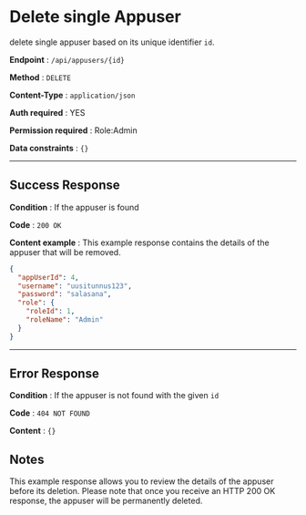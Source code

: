 # Delete single Appuser

delete single appuser based on its unique identifier `id`.

**Endpoint** : `/api/appusers/{id}`

**Method** : `DELETE`

**Content-Type** : `application/json`

**Auth required** : YES

**Permission required** : Role:Admin

**Data constraints** : `{}`

---

## Success Response

**Condition** : If the appuser is found

**Code** : `200 OK`

**Content example** : This example response contains the details of the appuser that will be removed.

```json
{
  "appUserId": 4,
  "username": "uusitunnus123",
  "password": "salasana",
  "role": {
    "roleId": 1,
    "roleName": "Admin"
  }
}
```

---

## Error Response

**Condition** : If the appuser is not found with the given `id`

**Code** : `404 NOT FOUND`

**Content** : `{}`

## Notes

This example response allows you to review the details of the appuser before its deletion. Please note that once you receive an HTTP 200 OK response, the appuser will be permanently deleted.
